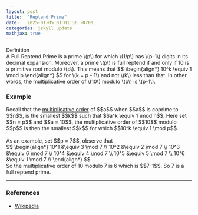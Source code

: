 ```yaml
---
layout: post
title:  "Reptend Prime"
date:   2025-01-05 01:01:36 -0700
categories: jekyll update
mathjax: true
---
```

<div class="mintheaderdiv">
Definition
</div>
<div class="mintbodydiv">
A Full Reptend Prime is a prime \(p\) for which \(1/p\) has \(p-1\) digits in its decimal expansion. Moreover, a prime \(p\) is full reptend if and only if 10 is a primitive root modulo \(p\). This means that
$$
\begin{align*}
10^k \equiv 1 \mod p
\end{align*}
$$
for \(k = p - 1\) and not \(k\) less than that. In other words, the multiplicative order of \(10\) modulo \(p\) is \(p-1\).
</div>
<!------------------------------------------------------------------------------------>
<h3>Example</h3>
Recall that the <a href="">multiplicative order</a> of $$a$$ when $$a$$ is coprime to $$n$$, is the smallest $$k$$ such that $$a^k \equiv 1 \mod n$$. Here set $$n = p$$ and $$a = 10$$, the multiplicative order of $$10$$ modulo $$p$$ is then the smallest $$k$$ for which $$10^k \equiv 1 \mod p$$.
<br>
<br>
As an example, set $$p = 7$$, observe that
<div>
$$
\begin{align*}
10^1 &\equiv 3 \mod 7 \\
10^2 &\equiv 2 \mod 7 \\
10^3 &\equiv 6 \mod 7 \\
10^4 &\equiv 4 \mod 7 \\
10^5 &\equiv 5 \mod 7 \\
10^6 &\equiv 1 \mod 7 \\
\end{align*}
$$
</div>
So the multiplicative order of 10 modulo 7 is 6 which is $$7-1$$. So 7 is a full reptend prime.
<hr>

<!------------------------------------------------------------------------------------>
<h3>References</h3>
<ul>
<li><a href="https://en.wikipedia.org/wiki/Multiplicative_order">Wikipedia</a></li>
</ul>























